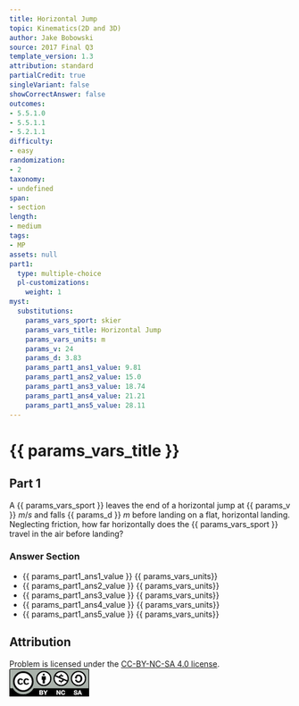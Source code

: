 ```yaml
---
title: Horizontal Jump
topic: Kinematics(2D and 3D)
author: Jake Bobowski
source: 2017 Final Q3
template_version: 1.3
attribution: standard
partialCredit: true
singleVariant: false
showCorrectAnswer: false
outcomes:
- 5.5.1.0
- 5.5.1.1
- 5.2.1.1
difficulty:
- easy
randomization:
- 2
taxonomy:
- undefined
span:
- section
length:
- medium
tags:
- MP
assets: null
part1:
  type: multiple-choice
  pl-customizations:
    weight: 1
myst:
  substitutions:
    params_vars_sport: skier
    params_vars_title: Horizontal Jump
    params_vars_units: m
    params_v: 24
    params_d: 3.83
    params_part1_ans1_value: 9.81
    params_part1_ans2_value: 15.0
    params_part1_ans3_value: 18.74
    params_part1_ans4_value: 21.21
    params_part1_ans5_value: 28.11
---
```

# {{ params_vars_title }}

## Part 1

A {{ params_vars_sport }} leaves the end of a horizontal jump at {{ params_v }} $m/s$ and falls {{ params_d }} $m$ before landing on a flat, horizontal landing.
Neglecting friction, how far horizontally does the {{ params_vars_sport }} travel in the air before landing?

### Answer Section

- {{ params_part1_ans1_value }} {{ params_vars_units}}
- {{ params_part1_ans2_value }} {{ params_vars_units}}
- {{ params_part1_ans3_value }} {{ params_vars_units}}
- {{ params_part1_ans4_value }} {{ params_vars_units}}
- {{ params_part1_ans5_value }} {{ params_vars_units}}

## Attribution

Problem is licensed under the [CC-BY-NC-SA 4.0 license](https://creativecommons.org/licenses/by-nc-sa/4.0/).<br> ![The Creative Commons 4.0 license requiring attribution-BY, non-commercial-NC, and share-alike-SA license.](https://raw.githubusercontent.com/firasm/bits/master/by-nc-sa.png)